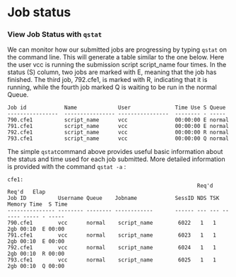 # Job status

### View Job Status with `qstat`

We can monitor how our submitted jobs are progressing by typing `qstat` on the command line. This will generate a table similar to the one below. Here the user vcc is running the submission script script\_name four times. In the status \(S\) column, two jobs are marked with E, meaning that the job has finished. The third job, 792.cfe1, is marked with R, indicating that it is running, while the fourth job marked Q is waiting to be run in the normal Queue.

```text
Job id            Name             User              Time Use S Queue
----------------  ---------------- ----------------  -------- - -----
790.cfe1          script_name      vcc               00:00:00 E normal          
791.cfe1          script_name      vcc               00:00:00 E normal          
792.cfe1          script_name      vcc               00:00:00 R normal 
793.cfe1          script_name      vcc               00:00:00 Q normal 
```

The simple `qstat`command above provides useful basic information about the status and time used for each job submitted. More detailed information is provided with the command `qstat -a` :

```text
cfe1: 
                                                            Req'd  Req'd   Elap
Job ID          Username Queue    Jobname            SessID NDS TSK Memory Time  S Time
--------------- -------- -------- ------------       ------ --- --- ------ ----- - -----
790.cfe1        vcc      normal    script_name        6022   1   1    2gb 00:10  E 00:00
791.cfe1        vcc      normal    script_name        6023   1   1    2gb 00:10  E 00:00
792.cfe1        vcc      normal    script_name        6024   1   1    2gb 00:10  R 00:00
793.cfe1        vcc      normal    script_name        6025   1   1    2gb 00:10  Q 00:00
```

